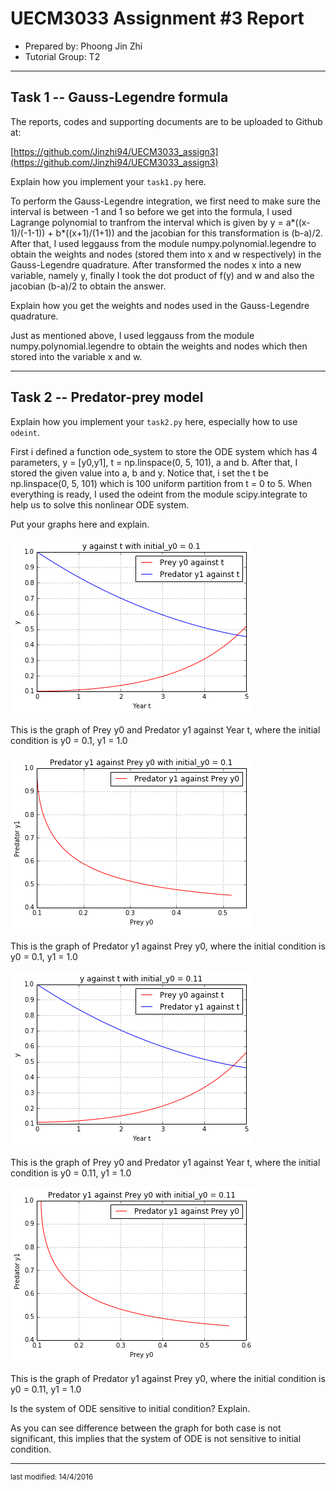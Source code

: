 UECM3033 Assignment #3 Report
========================================================

- Prepared by: Phoong Jin Zhi
- Tutorial Group: T2

--------------------------------------------------------

## Task 1 --  Gauss-Legendre formula

The reports, codes and supporting documents are to be uploaded to Github at: 

[https://github.com/Jinzhi94/UECM3033_assign3](https://github.com/Jinzhi94/UECM3033_assign3)


Explain how you implement your `task1.py` here.

To perform the Gauss-Legendre integration, we first need to make sure the interval is between -1 and 1
so before we get into the formula, I used Lagrange polynomial to tranfrom the interval which is given by
y = a*((x-1)/(-1-1)) + b*((x+1)/(1+1)) and the jacobian for this transformation is (b-a)/2. 
After that, I used leggauss from the module numpy.polynomial.legendre to obtain the weights and nodes
(stored them into x and w respectively) in the Gauss-Legendre quadrature. After transformed the nodes x into
a new variable, namely y, finally I took the dot product of f(y) and w and also the jacobian (b-a)/2 to obtain
the answer.

Explain how you get the weights and nodes used in the Gauss-Legendre quadrature.

Just as mentioned above, I used leggauss from the module numpy.polynomial.legendre to obtain the weights and nodes
which then stored into the variable x and w.

---------------------------------------------------------

## Task 2 -- Predator-prey model

Explain how you implement your `task2.py` here, especially how to use `odeint`.

First i defined a function ode_system to store the ODE system which has 4 parameters, y = [y0,y1], t = np.linspace(0, 5, 101),
a and b. After that, I stored the given value into a, b and y. Notice that, i set the t be np.linspace(0, 5, 101) which
is 100 uniform partition  from t = 0 to 5. When everything is ready, I used the odeint from the module scipy.integrate
to help us to solve this nonlinear ODE system.

Put your graphs here and explain.

![yt_plot_0.1.png](yt_plot_0.1.png)

This is the graph of Prey y0 and Predator y1 against Year t, where the initial condition is y0 = 0.1, y1 = 1.0

![yy_plot_0.1.png](yy_plot_0.1.png)

This is the graph of Predator y1 against Prey y0, where the initial condition is y0 = 0.1, y1 = 1.0 

![yt_plot_0.11.png](yt_plot_0.11.png)

This is the graph of Prey y0 and Predator y1 against Year t, where the initial condition is y0 = 0.11, y1 = 1.0

![yy_plot_0.11.png](yy_plot_0.11.png)

This is the graph of Predator y1 against Prey y0, where the initial condition is y0 = 0.11, y1 = 1.0 

Is the system of ODE sensitive to initial condition? Explain.

As you can see difference between the graph for both case is not significant, this implies that the
system of ODE is not sensitive to initial condition.

-----------------------------------

<sup>last modified: 14/4/2016</sup>
